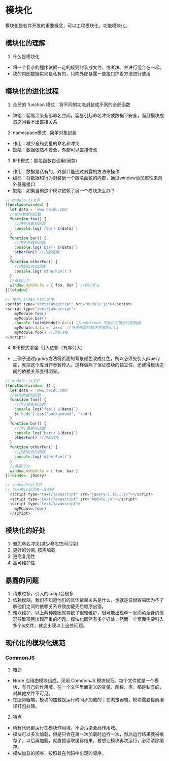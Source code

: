 # 模块化
模块化是软件开发的重要概念，可以工程模块化，功能模块化。

## 模块化的理解
1. 什么是模块化
- 将一个复杂的程序依据一定的规则封装成文件，或者块。并进行组合在一起。
- 块的内部数据实现是私有的，只向外部暴露一些接口护着方法进行使用

## 模块化的进化过程
1. 全局的 function 模式：将不同的功能封装成不同的全部函数
- 缺陷：容易污染全部命名空间，容易引起命名冲突或数据不安全，而且模块成员之间看不出直接关系

2. namespace模式 : 简单对象封装
- 作用：减少全局变量的命名和冲突
- 缺陷：数据依然不安全，外部可以直接修改

3. IIFE模式：匿名函数自调用(闭包)
- 作用：数据是私有的，外部只能通过暴露的方法来操作
- 编码：将数据和行为封装到一个匿名函数的内部，通过window添加属性来向外暴露接口
- 缺陷：如果当前这个模块依赖了另一个模块怎么办？
```js
// module.js文件
(function(window) {
  let data = 'www.baidu.com'
  //操作数据的函数
  function foo() {
    //用于暴露有函数
    console.log(`foo() ${data}`)
  }
  function bar() {
    //用于暴露有函数
    console.log(`bar() ${data}`)
    otherFun() //内部调用
  }
  function otherFun() {
    //内部私有的函数
    console.log('otherFun()')
  }
  //暴露行为
  window.myModule = { foo, bar } //ES6写法
})(window)

// 使用，index.html文件
<script type="text/javascript" src="module.js"></script>
<script type="text/javascript">
    myModule.foo()
    myModule.bar()
    console.log(myModule.data) //undefined 不能访问模块内部数据
    myModule.data = 'xxxx' //不是修改的模块内部的data
    myModule.foo() //没有改变
</script>
```

4. IIFE模式增强: 引入依赖（有序引入）
- 上例子通过jquery方法将页面的背景颜色改成红色，所以必须先引入jQuery库，就把这个库当作参数传入。这样做除了保证模块的独立性，还使得模块之间的依赖关系变得明显。
```js
// module.js文件
(function(window, $) {
  let data = 'www.baidu.com'
  //操作数据的函数
  function foo() {
    //用于暴露有函数
    console.log(`foo() ${data}`)
    $('body').css('background', 'red')
  }
  function bar() {
    //用于暴露有函数
    console.log(`bar() ${data}`)
    otherFun() //内部调用
  }
  function otherFun() {
    //内部私有的函数
    console.log('otherFun()')
  }
  //暴露行为
  window.myModule = { foo, bar }
})(window, jQuery)

// index.html文件
// 引入的js必须有一定顺序
  <script type="text/javascript" src="jquery-1.10.1.js"></script>
  <script type="text/javascript" src="module.js"></script>
  <script type="text/javascript">
    myModule.foo()
  </script>
```

## 模块化的好处
1. 避免命名冲突(减少命名空间污染)
2. 更好的分离, 按需加载
3. 更高复用性
4. 高可维护性

## 暴露的问题
1. 请求过多，引入的script会很多
2. 依赖模糊，我们不知道他们的具体依赖关系是什么，也就是说很容易因为不了解他们之间的依赖关系导致加载先后顺序出错。
3. 难以维护，以上两种原因就导致了很难维护，很可能出现牵一发而动全身的情况导致项目出现严重的问题。模块化固然有多个好处，然而一个页面需要引入多个js文件，就会出现以上这些问题。

## 现代化的模块化规范

### CommonJS
1. 概述
- Node 应用由模块组成，采用 CommonJS 模块规范。每个文件就是一个模块，有自己的作用域。在一个文件里面定义的变量、函数、类，都是私有的，对其他文件不可见。
- 在服务器端，模块的加载是运行时同步加载的；在浏览器端，模块需要提前编译打包处理。

2. 特点
- 所有代码都运行在模块作用域，不会污染全局作用域。
- 模块可以多次加载，但是只会在第一次加载时运行一次，然后运行结果就被缓存了，以后再加载，就直接读取缓存结果。要想让模块再次运行，必须清除缓存。
- 模块加载的顺序，按照其在代码中出现的顺序。




